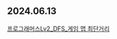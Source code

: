 ## 2024.06.13
[프로그래머스Lv2_DFS_게임 맵 최단거리](https://school.programmers.co.kr/learn/courses/30/lessons/1844)
